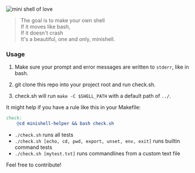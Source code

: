 
![mini shell of love](https://repository-images.githubusercontent.com/336699843/e13c1180-6bf2-11eb-9b61-49f5cfcac5e9)

> The goal is to make your own shell  
If it moves like bash,  
If it doesn't crash  
It's a beautiful, one and only, minishell.


### Usage

1. Make sure your prompt and error messages are written to `stderr`, like in bash.

2. git clone this repo into your project root and run check.sh.

3. check.sh will run `make -C $SHELL_PATH` with a default path of `../`.

It might help if you have a rule like this in your Makefile:

```Makefile
check:
	@cd minishell-helper && bash check.sh
```

- `./check.sh` runs all tests
- `./check.sh [echo, cd, pwd, export, unset, env, exit]` runs builtin command tests
- `./check.sh [mytest.txt]` runs commandlines from a custom text file



Feel free to contribute!
